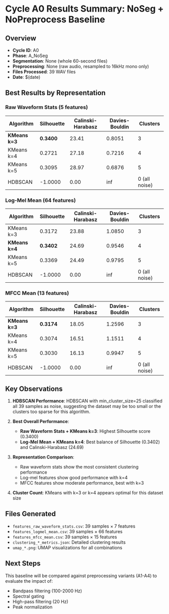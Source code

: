 # Cycle A0 Results Summary: NoSeg + NoPreprocess Baseline

## Overview
- **Cycle ID**: A0
- **Phase**: A_NoSeg  
- **Segmentation**: None (whole 60-second files)
- **Preprocessing**: None (raw audio, resampled to 16kHz mono only)
- **Files Processed**: 39 WAV files
- **Date**: $(date)

## Best Results by Representation

### Raw Waveform Stats (5 features)
| Algorithm | Silhouette | Calinski-Harabasz | Davies-Bouldin | Clusters |
|-----------|------------|-------------------|----------------|----------|
| **KMeans k=3** | **0.3400** | 23.41 | 0.8051 | 3 |
| KMeans k=4 | 0.2721 | 27.18 | 0.7216 | 4 |
| KMeans k=5 | 0.3095 | 28.97 | 0.6876 | 5 |
| HDBSCAN | -1.0000 | 0.00 | inf | 0 (all noise) |

### Log-Mel Mean (64 features)
| Algorithm | Silhouette | Calinski-Harabasz | Davies-Bouldin | Clusters |
|-----------|------------|-------------------|----------------|----------|
| KMeans k=3 | 0.3172 | 23.88 | 1.0850 | 3 |
| **KMeans k=4** | **0.3402** | 24.69 | 0.9546 | 4 |
| KMeans k=5 | 0.3369 | 24.49 | 0.9795 | 5 |
| HDBSCAN | -1.0000 | 0.00 | inf | 0 (all noise) |

### MFCC Mean (13 features)
| Algorithm | Silhouette | Calinski-Harabasz | Davies-Bouldin | Clusters |
|-----------|------------|-------------------|----------------|----------|
| **KMeans k=3** | **0.3174** | 18.05 | 1.2596 | 3 |
| KMeans k=4 | 0.3074 | 16.51 | 1.1511 | 4 |
| KMeans k=5 | 0.3030 | 16.13 | 0.9947 | 5 |
| HDBSCAN | -1.0000 | 0.00 | inf | 0 (all noise) |

## Key Observations

1. **HDBSCAN Performance**: HDBSCAN with min_cluster_size=25 classified all 39 samples as noise, suggesting the dataset may be too small or the clusters too sparse for this algorithm.

2. **Best Overall Performance**: 
   - **Raw Waveform Stats + KMeans k=3**: Highest Silhouette score (0.3400)
   - **Log-Mel Mean + KMeans k=4**: Best balance of Silhouette (0.3402) and Calinski-Harabasz (24.69)

3. **Representation Comparison**:
   - Raw waveform stats show the most consistent clustering performance
   - Log-mel features show good performance with k=4
   - MFCC features show moderate performance, best with k=3

4. **Cluster Count**: KMeans with k=3 or k=4 appears optimal for this dataset size

## Files Generated
- `features_raw_waveform_stats.csv`: 39 samples × 7 features
- `features_logmel_mean.csv`: 39 samples × 66 features  
- `features_mfcc_mean.csv`: 39 samples × 15 features
- `clustering_*_metrics.json`: Detailed clustering results
- `umap_*.png`: UMAP visualizations for all combinations

## Next Steps
This baseline will be compared against preprocessing variants (A1-A4) to evaluate the impact of:
- Bandpass filtering (100-2000 Hz)
- Spectral gating
- High-pass filtering (20 Hz)
- Peak normalization
